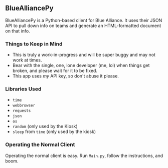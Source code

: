 ## BlueAlliancePy

BlueAlliancePy is a Python-based client for Blue Alliance. It uses their JSON API to pull down info on teams and generate an HTML-formatted document on that info.

### Things to Keep in Mind
* This is truly a work-in-progress and will be super buggy and may not work at times.
* Bear with the single, one, lone developer \(me, lol\) when things get broken, and please wait for it to be fixed.
* This app uses *my* API key, so don't abuse it please.

### Libraries Used
* `time`
* `webbrowser`
* `requests`
* `json`
* `os`
* `random` (only used by the Kiosk)
* `sleep` from `time` (only used by the kiosk)

### Operating the Normal Client
Operating the normal client is easy. Run `Main.py`, follow the instructions, and boom.